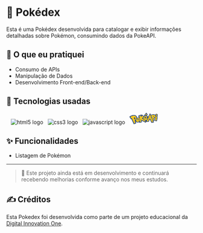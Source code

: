 # 👾  Pokédex
Esta é uma Pokédex desenvolvida para catalogar e exibir informações detalhadas sobre Pokémon, consumindo dados da PokeAPI.

## **🧠 O que eu pratiquei**
- Consumo de APIs
- Manipulação de Dados
- Desenvolvimento Front-end/Back-end

## **🚀 Tecnologias usadas**

<img width="12" /><img src="https://cdn.jsdelivr.net/gh/devicons/devicon/icons/html5/html5-original.svg" height="30" alt="html5 logo"  /><img width="12" /><img src="https://cdn.jsdelivr.net/gh/devicons/devicon/icons/css3/css3-original.svg" height="30" alt="css3 logo"  /><img width="12" /><img src="https://cdn.jsdelivr.net/gh/devicons/devicon/icons/javascript/javascript-original.svg" height="30" alt="javascript logo"  /><img width="12" /><img src="https://raw.githubusercontent.com/PokeAPI/media/master/logo/pokeapi_256.png" height="30" alt="javascript logo"  />

## ✨ Funcionalidades ##
- Listagem de Pokémon

---

> 📌 Este projeto ainda está em desenvolvimento e continuará recebendo melhorias conforme avanço nos meus estudos.

## ✍️  Créditos
Esta Pokedex foi desenvolvida como parte de um projeto educacional da [Digital Innovation One](https://www.dio.me/).
